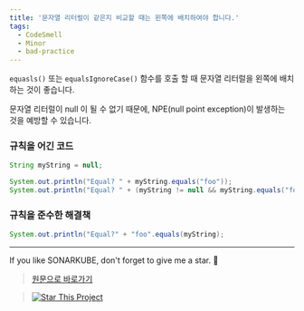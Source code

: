 ```yaml
---
title: '문자열 리터럴이 같은지 비교할 때는 왼쪽에 배치하여야 합니다.'
tags:
  - CodeSmell
  - Minor
  - bad-practice
---
```


`equasls()` 또는 `equalsIgnoreCase()` 함수를 호출 할 때 문자열 리터럴을 왼쪽에 배치하는 것이 좋습니다.

문자열 리터럴이 null 이 될 수 없기 때문에, NPE(null point exception)이 발생하는 것을 예방할 수 있습니다.

### 규칙을 어긴 코드

```java
String myString = null;

System.out.println("Equal? " + myString.equals("foo"));                        // 규칙을 어긴 코드; NPE를 발생시킵니다.
System.out.println("Equal? " + (myString != null && myString.equals("foo")));  // 규칙을 어긴 코드; null 체크가 제거되어야 합니다.
```

### 규칙을 준수한 해결책

```java
System.out.println("Equal?" + "foo".equals(myString);                         // null을 올바르게 처리합니다.
```

---

If you like SONARKUBE, don't forget to give me a star. :star2:

> [원문으로 바로가기](https://rules.sonarsource.com/java/tag/bad-practice/RSPEC-1132)

> [![Star This Project](https://img.shields.io/github/stars/kantabile/sonarkube.svg?label=Stars&style=social)](https://github.com/kantabile/sonarkube)
